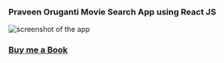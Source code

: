 ### Praveen Oruganti Movie Search App using React JS
 
 ![screenshot of the app](https://raw.githubusercontent.com/praveenorugantitech/praveenorugantitech-reactjs/master/0_Projects/praveenoruganti-movie-search-app/src/images/screenshot.PNG "Movie Search App")


### [Buy me a Book](https://www.buymeacoffee.com/praveenoruganti)


